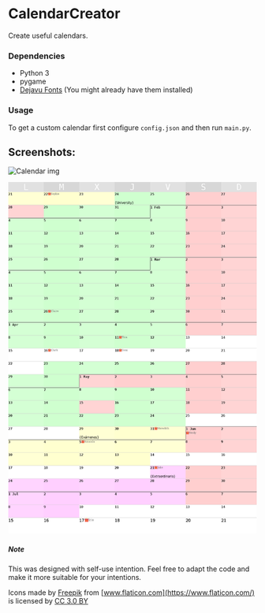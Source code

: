# CalendarCreator
Create useful calendars.

### Dependencies
- Python 3
- pygame
- [Dejavu Fonts](https://dejavu-fonts.github.io/) (You might already have them installed)

### Usage

To get a custom calendar first configure `config.json` and then run `main.py`.

## Screenshots:

![Calendar img](images/sleep.png "Sleep example")

![Calendar img](images/cal.png "Calendar example")

##### Note

This was designed with self-use intention. Feel free to adapt
the code and make it more suitable for your intentions.

Icons made by [Freepik](http://www.freepik.com) from [www.flaticon.com](https://www.flaticon.com/) is licensed by [CC 3.0 BY](http://creativecommons.org/licenses/by/3.0/)